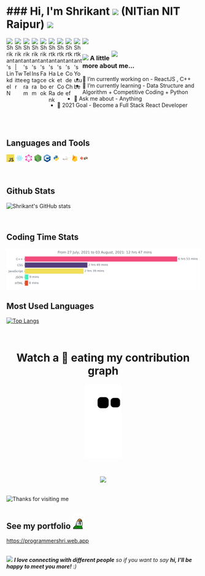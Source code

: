 <h1> ### Hi, I'm Shrikant <img src="https://media.giphy.com/media/hvRJCLFzcasrR4ia7z/giphy.gif" width="25px"> (NITian NIT Raipur)
  <img src="https://github.com/TheDudeThatCode/TheDudeThatCode/blob/master/Assets/Developer.gif" width="80px"> </h1>

<!--  [![Website](https://img.shields.io/badge/Text-Text-green?style=flat-square)](https://www.github.com/in/programmershri/) -->

<!-- Social Links -->


<a href="https://www.linkedin.com/in/programmershri/">
  <img align="left" alt="Shrikant's LinkdeIN" width="22px" src="https://cdn.jsdelivr.net/npm/simple-icons@v5/icons/linkedin.svg" />
</a>
<a href="https://twitter.com/programmershri">
  <img align="left" alt="Shrikant | Twitter" width="22px" src="https://cdn.jsdelivr.net/npm/simple-icons@v5/icons/twitter.svg" />
</a>
<a href="https://t.me/ProgrammerShri">
  <img align="left" alt="Shrikant's Telegram" width="22px" src="https://cdn.jsdelivr.net/npm/simple-icons@v5/icons/telegram.svg" />
</a>
<a href="https://www.instagram.com/ProgrammerShri/">
  <img align="left" alt="Shrikant's Instagram" width="22px" src="https://cdn.jsdelivr.net/npm/simple-icons@v5/icons/instagram.svg" />
</a>
<a href="https://www.facebook.com/ProgrammerShri">
  <img align="left" alt="Shrikant's Facebook" width="22px" src="https://cdn.jsdelivr.net/npm/simple-icons@v5/icons/facebook.svg" />
</a>
<a href="https://www.hackerrank.com/ProgrammerShri">
  <img align="left" alt="Shrtkant's HackerRank" width="22px" src="https://cdn.jsdelivr.net/npm/simple-icons@v5/icons/hackerrank.svg" />
</a>
</a>
<a href="https://leetcode.com/ProgrammerShri/">
  <img align="left" alt="Shrtkant's LeetCode" width="22px" src="https://cdn.jsdelivr.net/npm/simple-icons@v5/icons/leetcode.svg" />
</a>
<a href="https://codechef.com/ProgrammerShri/">
  <img align="left" alt="Shrtkant's CodeChef" width="22px" src="https://cdn.jsdelivr.net/npm/simple-icons@v5/icons/codechef.svg" />
</a>
<a href="https://www.youtube.com/channel/UCjAuxXn_kj6eTh4J68QGz5g">
  <img align="left" alt="Shrtkant's Youtube" width="22px" src="https://cdn.jsdelivr.net/npm/simple-icons@v5/icons/youtube.svg" />
</a>

![](https://visitor-badge.glitch.me/badge?page_id=ProgrammerShri)

<img align='right' src="https://media.giphy.com/media/M9gbBd9nbDrOTu1Mqx/giphy.gif" width="230">



### <img src="https://media.giphy.com/media/VgCDAzcKvsR6OM0uWg/giphy.gif" width="50"> A little more about me...

- 🔭 I’m currently working on - ReactJS , C++
- 🌱 I’m currently learning - Data Structure and Algorithm + Competitive Coding + Python
- 💬 Ask me about - Anything
- 🥅 2021 Goal - Become a Full Stack React Developer
  <!-- ⚡ Fun fact - ❔❔❔❔ -->
  <!-- 👯 I’m looking to collaborate with -  -->

<br />
<br />

## Languages and Tools 

<code><img height="20" src="https://raw.githubusercontent.com/github/explore/80688e429a7d4ef2fca1e82350fe8e3517d3494d/topics/javascript/javascript.png"></code>
<code><img height="20" src="https://raw.githubusercontent.com/github/explore/80688e429a7d4ef2fca1e82350fe8e3517d3494d/topics/react/react.png"></code>
<code><img height="20" src="https://raw.githubusercontent.com/github/explore/5c058a388828bb5fde0bcafd4bc867b5bb3f26f3/topics/graphql/graphql.png"></code>
<code><img height="20" src="https://raw.githubusercontent.com/github/explore/80688e429a7d4ef2fca1e82350fe8e3517d3494d/topics/nodejs/nodejs.png"></code>
<code><img height="20" src="https://raw.githubusercontent.com/github/explore/80688e429a7d4ef2fca1e82350fe8e3517d3494d/topics/cpp/cpp.png"></code>
<code><img height="20" src="https://raw.githubusercontent.com/github/explore/80688e429a7d4ef2fca1e82350fe8e3517d3494d/topics/python/python.png"></code>
<code><img height="20" src="https://raw.githubusercontent.com/github/explore/80688e429a7d4ef2fca1e82350fe8e3517d3494d/topics/mysql/mysql.png"></code>
<code><img height="20" src="https://raw.githubusercontent.com/github/explore/80688e429a7d4ef2fca1e82350fe8e3517d3494d/topics/firebase/firebase.png"></code>
<code><img height="20" src="https://raw.githubusercontent.com/github/explore/80688e429a7d4ef2fca1e82350fe8e3517d3494d/topics/git/git.png"></code>

<br />

## Github Stats

![Shrikant's GitHub stats](https://github-readme-stats.vercel.app/api?username=programmershri&count_private=true&theme=radical
)



<br />

## Coding Time Stats
<img src="https://github.com/ProgrammerShri/ProgrammerShri/blob/main/images/stat.svg" alt="ProgrammerShri WakaTime Activity"/>

<br />

## Most Used Languages

[![Top Langs](https://github-readme-stats.vercel.app/api/top-langs/?username=ProgrammerShri&langs_count=8)](https://github.com//github-readme-stats)

<br />

<h1 align = 'Center'>Watch a 🐍 eating my contribution graph</h1>
<p align="center">
  <img src="https://github.com/ProgrammerShri/ProgrammerShri/blob/output/github-contribution-grid-snake.svg" alt="snake"></center>
</p>

<br />

<p align="center">
  <img src="https://github.com/thompsonemerson/thompsonemerson/raw/master/cover-thompson.png" />
</p>

<br />

<img height="120" alt="Thanks for visiting me" width="100%" src="https://raw.githubusercontent.com/BrunnerLivio/brunnerlivio/master/images/marquee.svg" />
<br />

<h2>See my portfolio <img src="https://raw.githubusercontent.com/ItsAnunesS/ItsAnunesS/master/src/img/parrots/flags/indiaparrot.gif" width="30" height="40"/> </h2>


https://programmershri.web.app
<br />
<br />

<img src="https://media.giphy.com/media/LnQjpWaON8nhr21vNW/giphy.gif" width="60"> <em><b>I love connecting with different people</b> so if you want to say <b>hi, I'll be happy to meet you more!</b> :)</em>

